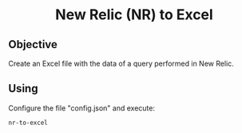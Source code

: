 <p align="center">
  <h1 align="center">
    New Relic (NR) to Excel
  </h1>
</p>

## Objective
Create an Excel file with the data of a query performed in New Relic.

## Using
Configure the file "config.json" and execute:
```
nr-to-excel
```